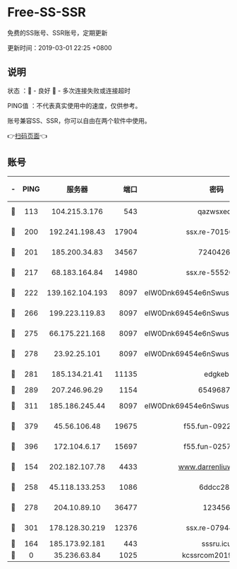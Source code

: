 # Free-SS-SSR

免费的SS账号、SSR账号，定期更新

更新时间：2019-03-01 22:25 +0800

## 说明

状态     ：🙂 - 良好 🙁 - 多次连接失败或连接超时

PING值   ：不代表真实使用中的速度，仅供参考。

账号兼容SS、SSR，你可以自由在两个软件中使用。

👉[扫码页面](https://liesauer.github.io/free-ss-ssr.github.io/)👈

## 账号

|-|PING|服务器|端口|密码|加密方式|区域|
|:----:|:----:|:-----:|-----:|:----:|:----:|:----:|
|🙂|113|104.215.3.176|543|qazwsxedc|aes-256-gcm|JP|
|🙂|200|192.241.198.43|17904|ssx.re-70156249|aes-256-cfb|US|
|🙂|201|185.200.34.83|34567|72404265|aes-256-cfb|US|
|🙂|217|68.183.164.84|14980|ssx.re-55520549|aes-256-cfb|US|
|🙂|222|139.162.104.193|8097|eIW0Dnk69454e6nSwuspv9DmS201tQ0D|aes-256-cfb|JP|
|🙂|266|199.223.119.83|8097|eIW0Dnk69454e6nSwuspv9DmS201tQ0D|aes-256-cfb|US|
|🙂|275|66.175.221.168|8097|eIW0Dnk69454e6nSwuspv9DmS201tQ0D|aes-256-cfb|US|
|🙂|278|23.92.25.101|8097|eIW0Dnk69454e6nSwuspv9DmS201tQ0D|aes-256-cfb|US|
|🙂|281|185.134.21.41|11135|edgkeb|aes-256-cfb|GB|
|🙂|289|207.246.96.29|1154|65496879|chacha20|US|
|🙂|311|185.186.245.44|8097|eIW0Dnk69454e6nSwuspv9DmS201tQ0D|aes-256-cfb|NL|
|🙂|379|45.56.106.48|19675|f55.fun-09223819|aes-256-cfb|US|
|🙂|396|172.104.6.17|15697|f55.fun-02577821|aes-256-cfb|US|
|🙂|154|202.182.107.78|4433|www.darrenliuwei.com|aes-256-cfb|JP|
|🙂|258|45.118.133.253|1086|6ddcc286|aes-256-cfb|SG|
|🙂|278|204.10.89.10|36477|123456|aes-256-cfb|US|
|🙂|301|178.128.30.219|12376|ssx.re-07944813|aes-256-cfb|SG|
|🙁|164|185.173.92.181|443|sssru.icu|rc4-md5|RU|
|🙁|0|35.236.63.84|1025|kcssrcom20190301|rc4-md5|US|
